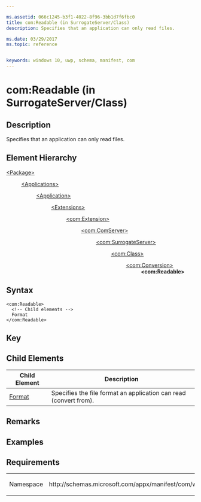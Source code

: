 ```yaml
---

ms.assetid: 066c1245-b3f1-4022-8f96-3bb1d7f6fbc0
title: com:Readable (in SurrogateServer/Class)
description: Specifies that an application can only read files.

ms.date: 03/29/2017
ms.topic: reference


keywords: windows 10, uwp, schema, manifest, com
---
```



# com:Readable (in SurrogateServer/Class)

## Description
Specifies that an application can only read files.

## Element Hierarchy
<dl>
<dt><a href="element-package.md">&lt;Package&gt;</a></dt>
<dd>
<dl>
<dt><a href="element-applications.md">&lt;Applications&gt;</a></dt>
<dd>
<dl>
<dt><a href="element-application.md">&lt;Application&gt;</a></dt>
<dd>
<dl>
<dt><a href="element-1-extensions.md">&lt;Extensions&gt;</a></dt>
<dd>
<dl>
<dt><a href="element-com-extension.md">&lt;com:Extension&gt;</a></dt>
<dd>
<dl>
<dt><a href="element-com-comserver.md">&lt;com:ComServer&gt;</a></dt>
<dd>
<dl>
<dt><a href="element-com-surrogateserver.md">&lt;com:SurrogateServer&gt;</a></dt>
<dd>
<dl>
<dt><a href="element-com-surrogateserver-class.md">&lt;com:Class&gt;</a></dt>
<dd>
<dl>
<dt><a href="element-com-surrogate-conversion.md">&lt;com:Conversion&gt;</a></dt>
<dd><b>&lt;com:Readable&gt;</b></dd>
</dl>
</dd>
</dl>
</dd>
</dl>
</dd>
</dl>
</dd>
</dl>
</dd>
</dl>
</dd>
</dl>
</dd>
</dl>
</dd>
</dl>

## Syntax
```syntax
<com:Readable> 
  <!-- Child elements -->
  Format
</com:Readable>
```

## Key

## Child Elements

| Child Element | Description |
|---------------|-------------|
| [Format](element-com-surrogate-rformat.md) | Specifies the file format an application can read (convert from). |

## Remarks

## Examples

## Requirements
<table>
<colgroup>
<col width="50%" />
<col width="50%" />
</colgroup>
<tbody>
<tr class="odd">
<td><p>Namespace</p></td>
<td><p>http://schemas.microsoft.com/appx/manifest/com/windows10</p></td>
</tr>
</tbody>
</table>